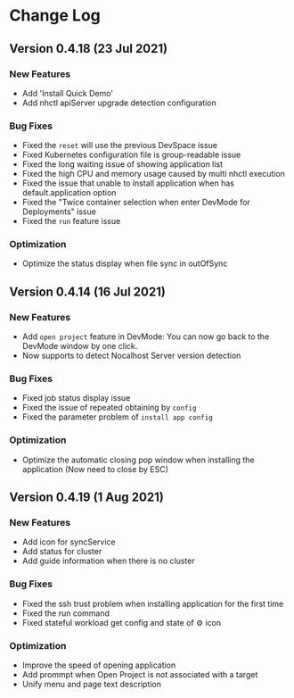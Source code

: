 # Change Log

## Version 0.4.18 (23 Jul 2021)

### New Features

- Add 'Install Quick Demo'
- Add nhctl apiServer upgrade detection configuration

### Bug Fixes

- Fixed the `reset` will use the previous DevSpace issue
- Fixed Kubernetes configuration file is group-readable issue
- Fixed the long waiting issue of showing application list
- Fixed the high CPU and memory usage caused by multi nhctl execution
- Fixed the issue that unable to install application when has default.application option
- Fixed the "Twice container selection when enter DevMode for Deployments" issue
- Fixed the `run` feature issue

### Optimization

- Optimize the status display when file sync in outOfSync

## Version 0.4.14 (16 Jul 2021)

### New Features

- Add `open project` feature in DevMode: You can now go back to the DevMode window by one click.
- Now supports to detect Nocalhost Server version detection

### Bug Fixes

- Fixed job status display issue
- Fixed the issue of repeated obtaining by `config`
- Fixed the parameter problem of `install app config`

### Optimization

- Optimize the automatic closing pop window when installing the application (Now need to close by ESC)

## Version 0.4.19 (1 Aug 2021)

### New Features

- Add icon for syncService
- Add status for cluster
- Add guide information when there is no cluster

### Bug Fixes

- Fixed the ssh trust problem when installing application for the first time
- Fixed the run command
- Fixed stateful workload get config and state of ⚙️ icon

### Optimization

- Improve the speed of opening application
- Add prommpt when Open Project is not associated with a target
- Unify menu and page text description
